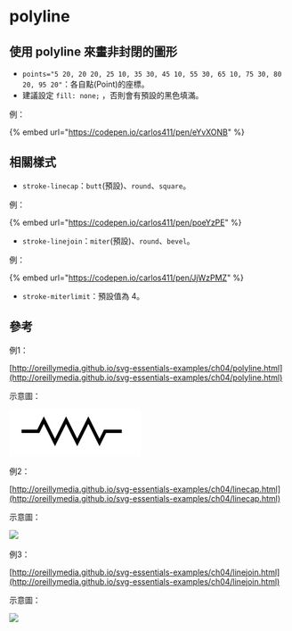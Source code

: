 # polyline

## 使用 polyline 來畫非封閉的圖形

* `points="5 20, 20 20, 25 10, 35 30, 45 10, 55 30, 65 10, 75 30, 80 20, 95 20"`：各自點(Point)的座標。
* 建議設定 `fill: none;` ，否則會有預設的黑色填滿。

例：

{% embed url="https://codepen.io/carlos411/pen/eYvXONB" %}



## 相關樣式

* `stroke-linecap`：`butt`(預設)、`round`、`square`。

例：

{% embed url="https://codepen.io/carlos411/pen/poeYzPE" %}



* `stroke-linejoin`：`miter`(預設)、`round`、`bevel`。

例：

{% embed url="https://codepen.io/carlos411/pen/JjWzPMZ" %}



* `stroke-miterlimit`：預設值為 4。



## 參考

例1：

[http://oreillymedia.github.io/svg-essentials-examples/ch04/polyline.html](http://oreillymedia.github.io/svg-essentials-examples/ch04/polyline.html)

示意圖：

![](../.gitbook/assets/polyline.png)

例2：

[http://oreillymedia.github.io/svg-essentials-examples/ch04/linecap.html](http://oreillymedia.github.io/svg-essentials-examples/ch04/linecap.html)

示意圖：

![](../.gitbook/assets/stroke\_linecap.png)



例3：

[http://oreillymedia.github.io/svg-essentials-examples/ch04/linejoin.html](http://oreillymedia.github.io/svg-essentials-examples/ch04/linejoin.html)

示意圖：

![](../.gitbook/assets/stroke\_linejoin.png)

